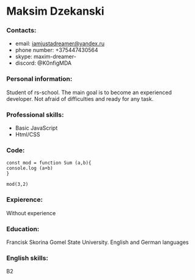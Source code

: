 # Maksim Dzekanski

### **Contacts:**

- email: iamjustadreamer@yandex.ru
- phone number: +375447430564
- skype: maxim-dreamer-
- discord: @K0nfigMDA

### **Personal information:**

Student of rs-school. The main goal is to become an experienced developer. Not afraid of difficulties and ready for any task.

### **Professional skills:**

- Basic JavaScript
- Html/CSS

### **Code:**

```
const mod = function Sum (a,b){
console.log (a+b)
}

mod(3,2)
```

### **Expierence:**

Without experience

### **Education:**

Francisk Skorina Gomel State University. English and German languages

### **English skills:**

B2
